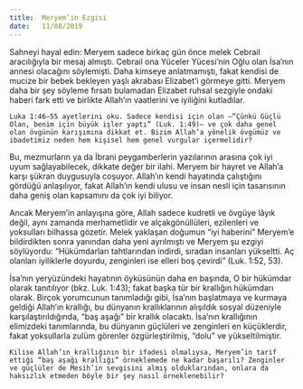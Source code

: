 ```yaml
---
title:  Meryem’in Ezgisi
date:   11/08/2019
---
```


Sahneyi hayal edin: Meryem sadece birkaç gün önce melek Cebrail aracılığıyla bir mesaj almıştı. Cebrail ona Yüceler Yücesi’nin Oğlu olan İsa’nın annesi olacağını söylemişti. Daha kimseye anlatmamıştı, fakat kendisi de mucize bir bebek bekleyen yaşlı akrabası Elizabet’i görmeye gitti. Meryem daha bir şey söyleme fırsatı bulamadan Elizabet ruhsal sezgiyle ondaki haberi fark etti ve birlikte Allah’ın vaatlerini ve iyiliğini kutladılar.

`Luka 1:46–55 ayetlerini oku. Sadece kendisi için olan –“Çünkü Güçlü Olan, benim için büyük işler yaptı” (Luk. 1:49)– ve çok daha genel olan övgünün karışımına dikkat et. Bizim Allah’a yönelik övgümüz ve ibadetimiz neden hem kişisel hem genel vurgular içermelidir?`

Bu, mezmurların ya da İbrani peygamberlerin yazılarının arasına çok iyi uyum sağlayabilecek, dikkate değer bir ilahi. Meryem bir hayret ve Allah’a karşı şükran duygusuyla coşuyor. Allah’ın kendi hayatında çalıştığını gördüğü anlaşılıyor, fakat Allah’ın kendi ulusu ve insan nesli için tasarısının daha geniş olan kapsamını da çok iyi biliyor.

Ancak Meryem’in anlayışına göre, Allah sadece kudretli ve övgüye lâyık değil, aynı zamanda merhametlidir ve alçakgönüllüleri, ezilenleri ve yoksulları bilhassa gözetir. Melek yaklaşan doğumun “iyi haberini” Meryem’e bildirdikten sonra yanından daha yeni ayrılmıştı ve Meryem şu ezgiyi söylüyordu: “Hükümdarları tahtlarından indirdi, sıradan insanları yükseltti. Aç olanları iyiliklerle doyurdu, zenginleri ise elleri boş çevirdi” (Luk. 1:52, 53).

İsa’nın yeryüzündeki hayatının öyküsünün daha en başında, O bir hükümdar olarak tanıtılıyor (bkz. Luk. 1:43); fakat başka tür bir krallığın hükümdarı olarak. Birçok yorumcunun tanımladığı gibi, İsa’nın başlatmaya ve kurmaya geldiği Allah’ın krallığı, bu dünyanın krallıklarının alışıldık sosyal düzeniyle karşılaştırıldığında,  “baş aşağı” bir krallık olacaktı. İsa’nın krallığının elimizdeki tanımlarında, bu dünyanın güçlüleri ve zenginleri en küçüklerdir, fakat yoksullarla zulüm görenler özgürleştirilmiş, “dolu” ve yükseltilmiştir.

`Kilise Allah’ın krallığının bir ifadesi olmalıysa, Meryem’in tarif ettiği “baş aşağı krallığı” örneklemede ne kadar başarılı? Zenginler ve güçlüler de Mesih’in sevgisini almış olduklarından, onlara da haksızlık etmeden böyle bir şey nasıl örneklenebilir?`